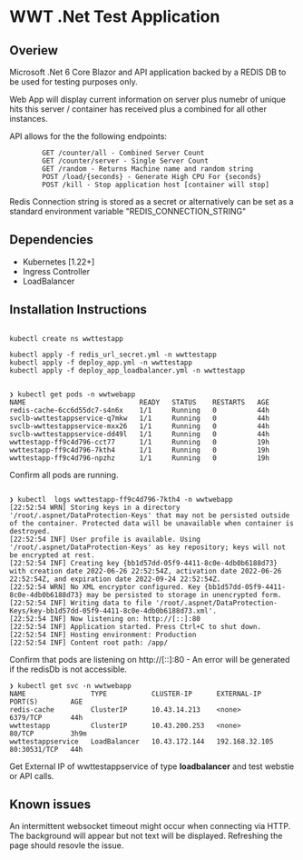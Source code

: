 # WWT .Net Test Application


## Overiew
Microsoft .Net 6 Core Blazor and API application backed by a REDIS DB to be used for testing purposes only. 

Web App will display current information on server plus numebr of unique hits this server / container has received plus a combined for all other instances.

API allows for the the following endpoints:

            GET /counter/all - Combined Server Count
            GET /counter/server - Single Server Count
            GET /random - Returns Machine name and random string
            POST /load/{seconds} - Generate High CPU For {seconds}
            POST /kill - Stop application host [container will stop]

            

Redis Connection string is stored as a secret or alternatively can be set as a standard environment variable "REDIS_CONNECTION_STRING"


## Dependencies

* Kubernetes [1.22+]
* Ingress Controller
* LoadBalancer

## Installation Instructions

```

kubectl create ns wwttestapp

kubectl apply -f redis_url_secret.yml -n wwttestapp
kubectl apply -f deploy_app.yml -n wwttestapp
kubectl apply -f deploy_app_loadbalancer.yml -n wwttestapp


❯ kubectl get pods -n wwtwebapp
NAME                            READY   STATUS    RESTARTS   AGE
redis-cache-6cc6d55dc7-s4n6x    1/1     Running   0          44h
svclb-wwttestappservice-q7mkw   1/1     Running   0          44h
svclb-wwttestappservice-mxx26   1/1     Running   0          44h
svclb-wwttestappservice-dd49l   1/1     Running   0          44h
wwttestapp-ff9c4d796-cct77      1/1     Running   0          19h
wwttestapp-ff9c4d796-7kth4      1/1     Running   0          19h
wwttestapp-ff9c4d796-npzhz      1/1     Running   0          19h

```
Confirm all pods are running.

```

❯ kubectl  logs wwttestapp-ff9c4d796-7kth4 -n wwtwebapp
[22:52:54 WRN] Storing keys in a directory '/root/.aspnet/DataProtection-Keys' that may not be persisted outside of the container. Protected data will be unavailable when container is destroyed.
[22:52:54 INF] User profile is available. Using '/root/.aspnet/DataProtection-Keys' as key repository; keys will not be encrypted at rest.
[22:52:54 INF] Creating key {bb1d57dd-05f9-4411-8c0e-4db0b6188d73} with creation date 2022-06-26 22:52:54Z, activation date 2022-06-26 22:52:54Z, and expiration date 2022-09-24 22:52:54Z.
[22:52:54 WRN] No XML encryptor configured. Key {bb1d57dd-05f9-4411-8c0e-4db0b6188d73} may be persisted to storage in unencrypted form.
[22:52:54 INF] Writing data to file '/root/.aspnet/DataProtection-Keys/key-bb1d57dd-05f9-4411-8c0e-4db0b6188d73.xml'.
[22:52:54 INF] Now listening on: http://[::]:80
[22:52:54 INF] Application started. Press Ctrl+C to shut down.
[22:52:54 INF] Hosting environment: Production
[22:52:54 INF] Content root path: /app/

```

Confirm that pods are listening on http://[::]:80 - An error will be generated if the redisDb is not accessible.
```
❯ kubectl get svc -n wwtwebapp
NAME                TYPE           CLUSTER-IP      EXTERNAL-IP      PORT(S)        AGE
redis-cache         ClusterIP      10.43.14.213    <none>           6379/TCP       44h
wwttestapp          ClusterIP      10.43.200.253   <none>           80/TCP         3h9m
wwttestappservice   LoadBalancer   10.43.172.144   192.168.32.105   80:30531/TCP   44h
```
Get External IP of wwttestappservice of type **loadbalancer** and test webstie or API calls.

## Known issues
An intermittent websocket timeout might occur when connecting via HTTP. The background will appear but not text will be displayed. Refreshing the page should resovle the issue.

